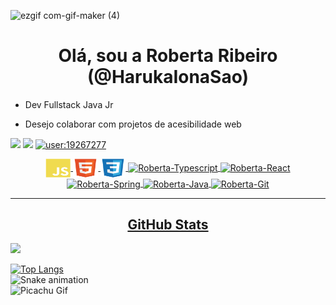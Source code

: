 
![ezgif com-gif-maker (4)](https://user-images.githubusercontent.com/95101635/198846565-8043eeb5-8c01-4272-bd30-d48999c25278.gif)

<h1 align="center"> Olá, sou a Roberta Ribeiro (@HarukaIonaSao)</h1>


 - Dev Fullstack Java Jr
 
 - Desejo colaborar com projetos de acesibilidade web


<a href = "mailto:robertaribeiro004@gmail.com"><img src="https://img.shields.io/badge/-Gmail-%23333?style=for-the-badge&logo=gmail&logoColor=lime" target="_blank"></a>
  <a href="https://www.linkedin.com/in/roberta-ribeiro-b5521a4b/" target="_blank"><img src="https://img.shields.io/badge/-LinkedIn-%230077B5?style=for-the-badge&logo=linkedin&logoColor=navyblue" target="_blank"></a> 
  <a href="https://stackoverflow.com/users/edit/19267277" target="blank"><img src="https://raw.githubusercontent.com/rahuldkjain/github-profile-readme-generator/master/src/images/icons/Social/stack-overflow.svg" alt="user:19267277" height="30" width="40" /></a>  


  <p align="center">
    <a href="https://github.com/HarukaIonaSao/github-readme-stats/actions">
  <img align="center" alt="Roberta-Js" height="30" width="40" src="https://raw.githubusercontent.com/devicons/devicon/master/icons/javascript/javascript-plain.svg">
  <img align="center" alt="Roberta-HTML" height="30" width="40" src="https://raw.githubusercontent.com/devicons/devicon/master/icons/html5/html5-original.svg"/>
  <img align="center" alt="Roberta-CSS" height="30" width="40" src="https://raw.githubusercontent.com/devicons/devicon/master/icons/css3/css3-original.svg"/>
  <img align="center" alt="Roberta-Typescript" height="30" width="40" src="https://cdn.jsdelivr.net/gh/devicons/devicon/icons/typescript/typescript-original.svg" > 
  <img align="center" alt="Roberta-React" height="30" width="40" src="https://cdn.jsdelivr.net/gh/devicons/devicon/icons/react/react-original-wordmark.svg" />
  <img align="center" alt="Roberta-Spring" height="30" width="40" src="https://cdn.jsdelivr.net/gh/devicons/devicon/icons/spring/spring-original.svg" />
  <img align="center" alt="Roberta-Java" height="30" width="40"src="https://cdn.jsdelivr.net/gh/devicons/devicon/icons/java/java-original-wordmark.svg" />
  <img align="center" alt="Roberta-Git" height="30" width="40"src="https://img.icons8.com/color/48/000000/git.png" />     
          
   

  <p align="center">
<hr> 
 <h2 align="center">GitHub Stats</h2> 
</p>    
 <div align="left">
  <a href="https://github.com/HarukaIonaSao">
  <img height="180em" src="https://github-readme-stats.vercel.app/api?username=HarukaIonaSao&show_icons=true&theme=blue-green&include_all_commits=true&count_private=true&hide=issues&show_icons=true&show_owner=true">
 </div>
  

 [![Top Langs](https://github-readme-stats.vercel.app/api/top-langs/?username=HarukaIonaSao&theme=blue-green&layout=compact)](https://github.com/HarukaIonaSao/github-readme-stats)       
 ![Snake animation](https://github.com/HarukaIonaSao/HarukaIonaSao/blob/output/github-contribution-grid-snake.svg)  
![Picachu Gif](https://user-images.githubusercontent.com/95101635/198846869-a8133d60-f229-4292-af91-8b568b34a28f.gif)








